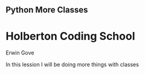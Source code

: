 ## Python More Classes
# Holberton Coding School
Erwin Gove

In this lession I will be doing more things with classes